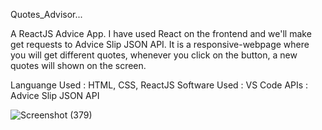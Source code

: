 Quotes_Advisor...

A ReactJS Advice App. 
I have used React on the frontend and we'll make get requests to Advice Slip JSON API.
It is a responsive-webpage where you will get different quotes, whenever you click on the button, a new quotes will shown on the screen.

Languange Used : HTML, CSS, ReactJS
Software Used : VS Code
APIs : Advice Slip JSON API

![Screenshot (379)](https://user-images.githubusercontent.com/89103644/176757906-47e773af-048c-461e-99b6-cdae9cc40be6.png)
